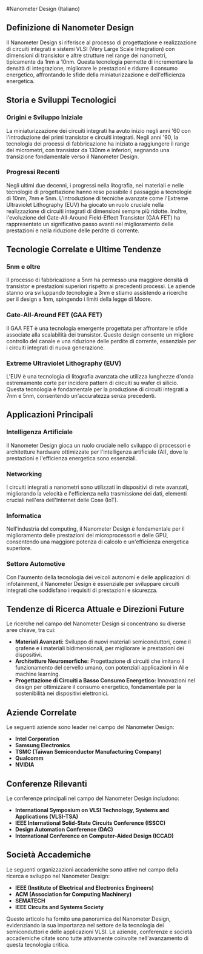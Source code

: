 #Nanometer Design (Italiano)

## Definizione di Nanometer Design

Il Nanometer Design si riferisce al processo di progettazione e realizzazione di circuiti integrati e sistemi VLSI (Very Large Scale Integration) con dimensioni di transistor e altre strutture nel range dei nanometri, tipicamente da 1nm a 10nm. Questa tecnologia permette di incrementare la densità di integrazione, migliorare le prestazioni e ridurre il consumo energetico, affrontando le sfide della miniaturizzazione e dell'efficienza energetica.

## Storia e Sviluppi Tecnologici

### Origini e Sviluppo Iniziale

La miniaturizzazione dei circuiti integrati ha avuto inizio negli anni '60 con l'introduzione dei primi transistor e circuiti integrati. Negli anni '90, la tecnologia dei processi di fabbricazione ha iniziato a raggiungere il range dei micrometri, con transistor da 130nm e inferiori, segnando una transizione fondamentale verso il Nanometer Design. 

### Progressi Recenti

Negli ultimi due decenni, i progressi nella litografia, nei materiali e nelle tecnologie di progettazione hanno reso possibile il passaggio a tecnologie di 10nm, 7nm e 5nm. L'introduzione di tecniche avanzate come l'Extreme Ultraviolet Lithography (EUV) ha giocato un ruolo cruciale nella realizzazione di circuiti integrati di dimensioni sempre più ridotte. Inoltre, l'evoluzione del Gate-All-Around Field-Effect Transistor (GAA FET) ha rappresentato un significativo passo avanti nel miglioramento delle prestazioni e nella riduzione delle perdite di corrente.

## Tecnologie Correlate e Ultime Tendenze

### 5nm e oltre

Il processo di fabbricazione a 5nm ha permesso una maggiore densità di transistor e prestazioni superiori rispetto ai precedenti processi. Le aziende stanno ora sviluppando tecnologie a 3nm e stiamo assistendo a ricerche per il design a 1nm, spingendo i limiti della legge di Moore.

### Gate-All-Around FET (GAA FET)

Il GAA FET è una tecnologia emergente progettata per affrontare le sfide associate alla scalabilità dei transistor. Questo design consente un migliore controllo del canale e una riduzione delle perdite di corrente, essenziale per i circuiti integrati di nuova generazione.

### Extreme Ultraviolet Lithography (EUV)

L'EUV è una tecnologia di litografia avanzata che utilizza lunghezze d'onda estremamente corte per incidere pattern di circuiti su wafer di silicio. Questa tecnologia è fondamentale per la produzione di circuiti integrati a 7nm e 5nm, consentendo un'accuratezza senza precedenti.

## Applicazioni Principali

### Intelligenza Artificiale

Il Nanometer Design gioca un ruolo cruciale nello sviluppo di processori e architetture hardware ottimizzate per l'intelligenza artificiale (AI), dove le prestazioni e l'efficienza energetica sono essenziali.

### Networking

I circuiti integrati a nanometri sono utilizzati in dispositivi di rete avanzati, migliorando la velocità e l'efficienza nella trasmissione dei dati, elementi cruciali nell'era dell'Internet delle Cose (IoT).

### Informatica

Nell'industria del computing, il Nanometer Design è fondamentale per il miglioramento delle prestazioni dei microprocessori e delle GPU, consentendo una maggiore potenza di calcolo e un'efficienza energetica superiore.

### Settore Automotive

Con l'aumento della tecnologia dei veicoli autonomi e delle applicazioni di infotainment, il Nanometer Design è essenziale per sviluppare circuiti integrati che soddisfano i requisiti di prestazioni e sicurezza.

## Tendenze di Ricerca Attuale e Direzioni Future

Le ricerche nel campo del Nanometer Design si concentrano su diverse aree chiave, tra cui:

- **Materiali Avanzati:** Sviluppo di nuovi materiali semiconduttori, come il grafene e i materiali bidimensionali, per migliorare le prestazioni dei dispositivi.
- **Architetture Neuromorfiche:** Progettazione di circuiti che imitano il funzionamento del cervello umano, con potenziali applicazioni in AI e machine learning.
- **Progettazione di Circuiti a Basso Consumo Energetico:** Innovazioni nel design per ottimizzare il consumo energetico, fondamentale per la sostenibilità nei dispositivi elettronici.

## Aziende Correlate

Le seguenti aziende sono leader nel campo del Nanometer Design:

- **Intel Corporation**
- **Samsung Electronics**
- **TSMC (Taiwan Semiconductor Manufacturing Company)**
- **Qualcomm**
- **NVIDIA**

## Conferenze Rilevanti

Le conferenze principali nel campo del Nanometer Design includono:

- **International Symposium on VLSI Technology, Systems and Applications (VLSI-TSA)**
- **IEEE International Solid-State Circuits Conference (ISSCC)**
- **Design Automation Conference (DAC)**
- **International Conference on Computer-Aided Design (ICCAD)**

## Società Accademiche

Le seguenti organizzazioni accademiche sono attive nel campo della ricerca e sviluppo nel Nanometer Design:

- **IEEE (Institute of Electrical and Electronics Engineers)**
- **ACM (Association for Computing Machinery)**
- **SEMATECH**
- **IEEE Circuits and Systems Society**

Questo articolo ha fornito una panoramica del Nanometer Design, evidenziando la sua importanza nel settore della tecnologia dei semiconduttori e delle applicazioni VLSI. Le aziende, conferenze e società accademiche citate sono tutte attivamente coinvolte nell'avanzamento di questa tecnologia critica.